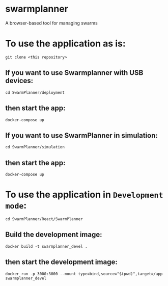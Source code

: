 # swarmplanner
A browser-based tool for managing swarms

# To use the application as is:

`git clone <this repository>`

## If you want to use Swarmplanner with USB devices:

`cd SwarmPlanner/deployment`

## then start the app:

`docker-compose up`

## If you want to use SwarmPlanner in simulation:

`cd SwarmPlanner/simulation`

## then start the app:

`docker-compose up`

# To use the application in `Development mode`: 

`cd SwarmPlanner/React/SwarmPlanner`

## Build the development image:

`docker build -t swarmplanner_devel .`

## then start the development image:

`docker run -p 3000:3000 --mount type=bind,source="$(pwd)",target=/app swarmplanner_devel`